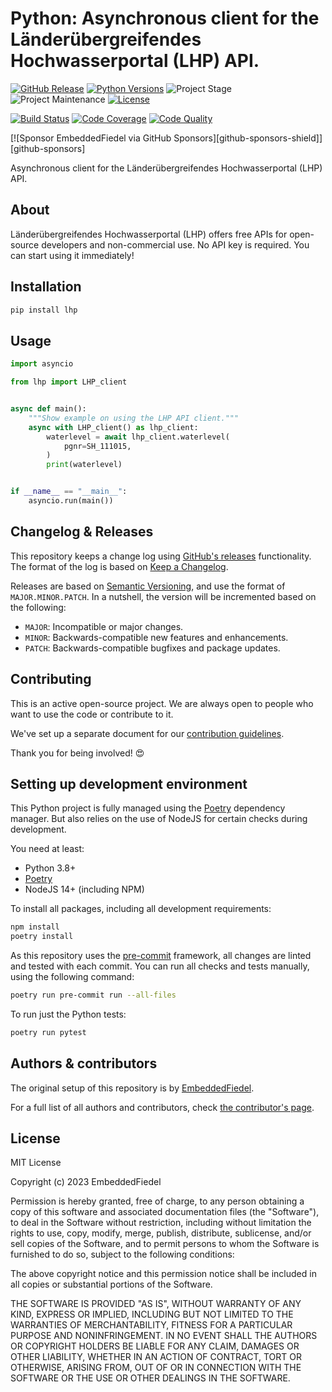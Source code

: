 # Python: Asynchronous client for the Länderübergreifendes Hochwasserportal (LHP) API.

[![GitHub Release][releases-shield]][releases]
[![Python Versions][python-versions-shield]][pypi]
![Project Stage][project-stage-shield]
![Project Maintenance][maintenance-shield]
[![License][license-shield]](LICENSE.md)

[![Build Status][build-shield]][build]
[![Code Coverage][codecov-shield]][codecov]
[![Code Quality][code-quality-shield]][code-quality]

[![Sponsor EmbeddedFiedel via GitHub Sponsors][github-sponsors-shield]][github-sponsors]

Asynchronous client for the Länderübergreifendes Hochwasserportal (LHP) API.

## About

Länderübergreifendes Hochwasserportal (LHP) offers free APIs for open-source developers and
non-commercial use. No API key is required. You can start using it immediately!

## Installation

```bash
pip install lhp
```

## Usage

```python
import asyncio

from lhp import LHP_client


async def main():
    """Show example on using the LHP API client."""
    async with LHP_client() as lhp_client:
        waterlevel = await lhp_client.waterlevel(
            pgnr=SH_111015,
        )
        print(waterlevel)


if __name__ == "__main__":
    asyncio.run(main())
```

## Changelog & Releases

This repository keeps a change log using [GitHub's releases][releases]
functionality. The format of the log is based on
[Keep a Changelog][keepchangelog].

Releases are based on [Semantic Versioning][semver], and use the format
of `MAJOR.MINOR.PATCH`. In a nutshell, the version will be incremented
based on the following:

- `MAJOR`: Incompatible or major changes.
- `MINOR`: Backwards-compatible new features and enhancements.
- `PATCH`: Backwards-compatible bugfixes and package updates.

## Contributing

This is an active open-source project. We are always open to people who want to
use the code or contribute to it.

We've set up a separate document for our
[contribution guidelines](CONTRIBUTING.md).

Thank you for being involved! :heart_eyes:

## Setting up development environment

This Python project is fully managed using the [Poetry][poetry] dependency
manager. But also relies on the use of NodeJS for certain checks during
development.

You need at least:

- Python 3.8+
- [Poetry][poetry-install]
- NodeJS 14+ (including NPM)

To install all packages, including all development requirements:

```bash
npm install
poetry install
```

As this repository uses the [pre-commit][pre-commit] framework, all changes
are linted and tested with each commit. You can run all checks and tests
manually, using the following command:

```bash
poetry run pre-commit run --all-files
```

To run just the Python tests:

```bash
poetry run pytest
```

## Authors & contributors

The original setup of this repository is by [EmbeddedFiedel].

For a full list of all authors and contributors,
check [the contributor's page][contributors].

## License

MIT License

Copyright (c) 2023 EmbeddedFiedel

Permission is hereby granted, free of charge, to any person obtaining a copy
of this software and associated documentation files (the "Software"), to deal
in the Software without restriction, including without limitation the rights
to use, copy, modify, merge, publish, distribute, sublicense, and/or sell
copies of the Software, and to permit persons to whom the Software is
furnished to do so, subject to the following conditions:

The above copyright notice and this permission notice shall be included in all
copies or substantial portions of the Software.

THE SOFTWARE IS PROVIDED "AS IS", WITHOUT WARRANTY OF ANY KIND, EXPRESS OR
IMPLIED, INCLUDING BUT NOT LIMITED TO THE WARRANTIES OF MERCHANTABILITY,
FITNESS FOR A PARTICULAR PURPOSE AND NONINFRINGEMENT. IN NO EVENT SHALL THE
AUTHORS OR COPYRIGHT HOLDERS BE LIABLE FOR ANY CLAIM, DAMAGES OR OTHER
LIABILITY, WHETHER IN AN ACTION OF CONTRACT, TORT OR OTHERWISE, ARISING FROM,
OUT OF OR IN CONNECTION WITH THE SOFTWARE OR THE USE OR OTHER DEALINGS IN THE
SOFTWARE.

[build-shield]: https://github.com/embeddedfiedel/python-lhp/actions/workflows/tests.yaml/badge.svg
[build]: https://github.com/embeddedfiedel/python-lhp/actions/workflows/tests.yaml
[code-quality-shield]: https://img.shields.io/lgtm/grade/python/g/embeddedfiedel/python-lhp.svg?logo=lgtm&logoWidth=18
[code-quality]: https://lgtm.com/projects/g/embeddedfiedel/python-lhp/context:python
[codecov-shield]: https://codecov.io/gh/embeddedfiedel/python-lhp/branch/master/graph/badge.svg
[codecov]: https://codecov.io/gh/embeddedfiedel/python-lhp
[contributors]: https://github.com/embeddedfiedel/python-lhp/graphs/contributors
[embeddedfiedel]: https://github.com/embeddedfiedel
[keepchangelog]: http://keepachangelog.com/en/1.0.0/
[license-shield]: https://img.shields.io/github/license/embeddedfiedel/python-lhp.svg
[maintenance-shield]: https://img.shields.io/badge/maintained-yes-brightgreen.svg
[poetry-install]: https://python-poetry.org/docs/#installation
[poetry]: https://python-poetry.org
[pre-commit]: https://pre-commit.com/
[project-stage-shield]: https://img.shields.io/badge/Project%20Stage-Concept-red.svg
[pypi]: https://pypi.org/project/open-meteo/
[python-versions-shield]: https://img.shields.io/pypi/pyversions/lhp
[releases-shield]: https://img.shields.io/github/release/embeddedfiedel/python-lhp.svg
[releases]: https://github.com/embeddedfiedel/python-lhp/releases
[semver]: http://semver.org/spec/v2.0.0.html
